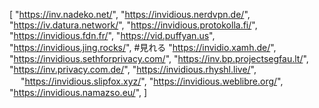 [
  "https://inv.nadeko.net/",
  "https://invidious.nerdvpn.de/",
  "https://iv.datura.network/",
  "https://invidious.protokolla.fi/",
  "https://invidious.fdn.fr/",
  "https://vid.puffyan.us",
  "https://invidious.jing.rocks/", #見れる
  "https://invidio.xamh.de/",
  "https://invidious.sethforprivacy.com/",
  "https://inv.bp.projectsegfau.lt/",
  "https://inv.privacy.com.de/",
  "https://invidious.rhyshl.live/",
　 "https://invidious.slipfox.xyz/",
  "https://invidious.weblibre.org/",
  "https://invidious.namazso.eu/",
]

